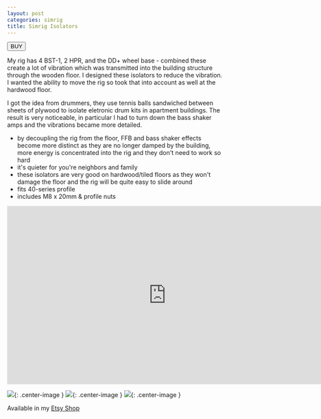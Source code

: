 ```yaml
---
layout: post
categories: simrig
title: Simrig Isolators
---
```


<a href="https://s16nengineering.etsy.com/listing/1844212953/simrig-vibration-isolators"><button>BUY</button></a>

My rig has 4 BST-1, 2 HPR, and the DD+ wheel base - combined these create a lot of vibration which was transmitted into the building structure through the wooden floor. I designed these isolators to reduce the vibration. I wanted the ability to move the rig so took that into account as well at the hardwood floor.

I got the idea from drummers, they use tennis balls sandwiched between sheets of plywood to isolate eletronic drum kits in apartment buildings. The result is very noticeable, in particular I had to turn down the bass shaker amps and the vibrations became more detailed.

- by decoupling the rig from the floor, FFB and bass shaker effects become more distinct as they are no longer damped by the building, more energy is concentrated into the rig and they don't need to work so hard
- it's quieter for you're neighbors and family
- these isolators are very good on hardwood/tiled floors as they won't damage the floor and the rig will be quite easy to slide around 
- fits 40-series profile
- includes M8 x 20mm & profile nuts

<iframe class="center-image" width="740" height="416" src="https://www.youtube.com/embed/oiSOLjrLcrQ?si=3xlgFTEuJvTTJUB7" title="YouTube video player" frameborder="0" allow="accelerometer; autoplay; clipboard-write; encrypted-media; gyroscope; picture-in-picture; web-share" referrerpolicy="strict-origin-when-cross-origin" allowfullscreen></iframe>

![](/assets/isolators/2.png){: .center-image }
![](/assets/isolators/3.png){: .center-image }
![](/assets/isolators/5.png){: .center-image }

Available in my [Etsy Shop](https://www.etsy.com/listing/1844212953/)
